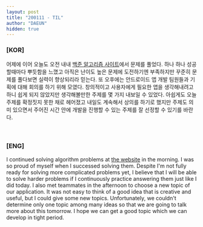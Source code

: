 ```yaml
---
layout: post
title: "200111 - TIL"
author: "DAEUN"
hidden: true
---
```


### [KOR]
어제에 이어 오늘도 오전 내내 [백준 알고리즘 사이트](https://www.acmicpc.net/)에서 문제를 풀었다. 하나 하나 성공할때마다 뿌듯함을 느꼈고 아직은 난이도 높은 문제에 도전하기엔 부족하지만 꾸준히 문제를 풀다보면 실력이 향상되리라 믿는다. 또 오후에는 안드로이드 앱 개발 팀원들과 기획에 대해 회의를 하기 위해 모였다. 창의적이고 사용자에게 필요한 앱을 생각해내려고 하니 쉽게 되지 않았지만 생각해볼만한 주제를 몇 가지 내보일 수 있었다. 아쉽게도 오늘 주제를 확정짓지 못한 채로 헤어졌고 내일도 계속해서 상의를 하기로 했지만 주제도 의미 있으면서 주어진 시간 안에 개발을 진행할 수 있는 주제를 잘 선정할 수 있기를 바란다.
<br><br><br>
### [ENG]
I continued solving algorithm problems at [the website](https://www.acmicpc.net/) in the morning. I was so proud of myself when I successed solving them. Despite I'm not fully ready for solving more complicated problems yet, I believe that I will be able to solve harder problems if I continuously practice answering them just like I did today. I also met teammates in the afternoon to choose a new topic of our application. It was not easy to think of a good idea that is creative and useful, but I could give some new topics. Unfortunately, we couldn't determine only one topic among many ideas so that we are going to talk more about this tomorrow. I hope we can get a good topic which we can develop in tight period.